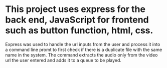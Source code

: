 <h1>This project uses express for the back end, JavaScript for frontend such as button function, html, css.</h1>

Express was used to handle the url inputs from the user and process it into a command line promt to 
first check if there is a duplicate file with the same name in the system. The command extracts the audio only from the 
video url the user entered and adds it to a queue to be played.
